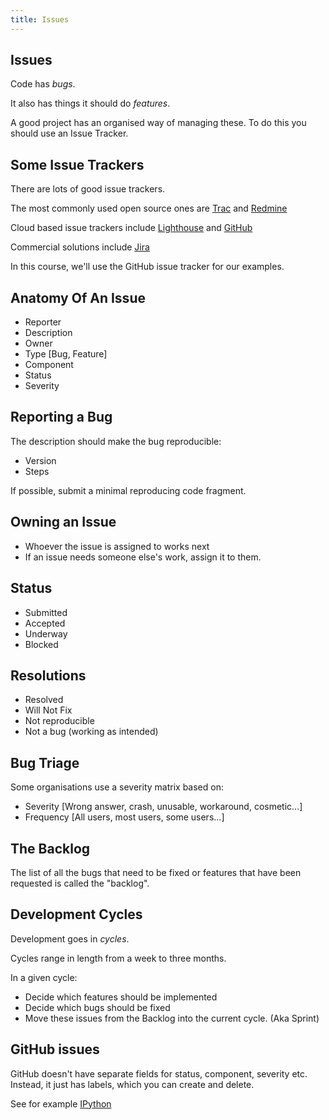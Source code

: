 ```yaml
---
title: Issues
---
```


Issues
------

Code has *bugs*.

It also has things it should do *features*.

A good project has an organised way of managing these.
To do this you should use an Issue Tracker.

Some Issue Trackers
-------------------

There are lots of good issue trackers.

The most commonly used open source ones are [Trac](http://trac.edgewall.org/) and [Redmine](http://www.redmine.org/)

Cloud based issue trackers include [Lighthouse](http://lighthouseapp.com/) and [GitHub](https://github.com/blog/831-issues-2-0-the-next-generation)

Commercial solutions include [Jira](https://www.atlassian.com/software/jira)

In this course, we'll use the GitHub issue tracker for our examples.

Anatomy Of An Issue
-------------------

* Reporter
* Description
* Owner
* Type [Bug, Feature]
* Component
* Status
* Severity

Reporting a Bug
------------------

The description should make the bug reproducible:

* Version
* Steps

If possible, submit a minimal reproducing code fragment.

Owning an Issue
---------------

* Whoever the issue is assigned to works next
* If an issue needs someone else's work, assign it to them.

Status 
------

* Submitted
* Accepted
* Underway
* Blocked


Resolutions
-----------

* Resolved
* Will Not Fix
* Not reproducible
* Not a bug (working as intended)

Bug Triage
----------

Some organisations use a severity matrix based on:

* Severity [Wrong answer, crash, unusable, workaround, cosmetic...]
* Frequency [All users, most users, some users...]

The Backlog
-----------

The list of all the bugs that need to be fixed or
features that have been requested is called the "backlog".

Development Cycles
------------------

Development goes in *cycles*.

Cycles range in length from a week to three months.

In a given cycle:

* Decide which features should be implemented
* Decide which bugs should be fixed
* Move these issues from the Backlog into the current cycle. (Aka Sprint)



GitHub issues
-------------

GitHub doesn't have separate fields for status, component, severity etc.
Instead, it just has labels, which you can create and delete.

See for example [IPython](https://github.com/ipython/ipython/issues?labels=type-bug&page=1&state=open)
